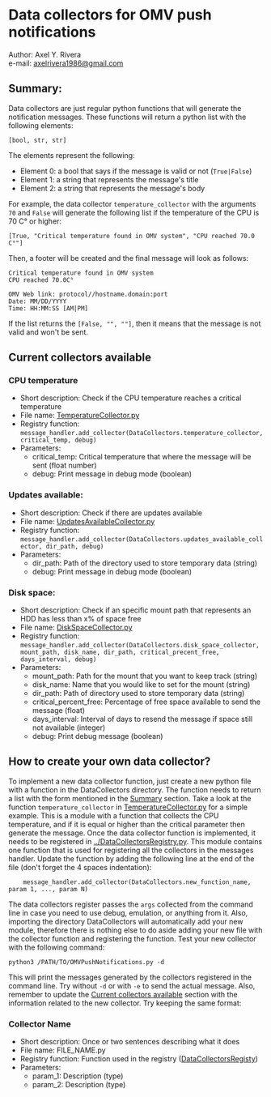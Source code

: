 # Data collectors for OMV push notifications

Author: Axel Y. Rivera </br>
e-mail: axelrivera1986@gmail.com </br>

## Summary:

Data collectors are just regular python functions that will generate the notification messages. These functions will return a python list with the following elements:

```
[bool, str, str]
```

The elements represent the following:
- Element 0: a bool that says if the message is valid or not (`True|False`)
- Element 1: a string that represents the message's title
- Element 2: a string that represents the message's body

For example, the data collector `temperature_collector` with the arguments `70` and `False` will generate the following list if the temperature of the CPU is 70 C° or higher:

```
[True, "Critical temperature found in OMV system", "CPU reached 70.0 C°"]
```

Then, a footer will be created and the final message will look as follows:

```
Critical temperature found in OMV system
CPU reached 70.0C°

OMV Web link: protocol//hostname.domain:port
Date: MM/DD/YYYY
Time: HH:MM:SS [AM|PM]
```

If the list returns the `[False, "", ""]`, then it means that the message is not valid and won't be sent.

## Current collectors available
### CPU temperature
- Short description: Check if the CPU temperature reaches a critical temperature
- File name: [TemperatureCollector.py](/DataCollectors/TemperatureCollector.py)
- Registry function: `message_handler.add_collector(DataCollectors.temperature_collector, critical_temp, debug)`
- Parameters:
    - critical_temp: Critical temperature that where the message will be sent (float number)
    - debug: Print message in debug mode (boolean)

### Updates available:
- Short description: Check if there are updates available
- File name: [UpdatesAvailableCollector.py](/DataCollectors/UpdatesAvailableCollector.py)
- Registry function: `message_handler.add_collector(DataCollectors.updates_available_collector, dir_path, debug)`
- Parameters:
    - dir_path: Path of the directory used to store temporary data (string)
    - debug: Print message in debug mode (boolean)

### Disk space:
- Short description: Check if an specific mount path that represents an HDD has less than x% of space free
- File name: [DiskSpaceCollector.py](/DataCollectors/DiskSpaceCollector.py)
- Registry function: `message_handler.add_collector(DataCollectors.disk_space_collector, mount_path, disk_name, dir_path, critical_precent_free, days_interval, debug)`
- Parameters:
    - mount_path: Path for the mount that you want to keep track (string)
    - disk_name: Name that you would like to set for the mount (string)
    - dir_path: Path of directory used to store temporary data (string)
    - critical_percent_free: Percentage of free space available to send the message (float)
    - days_interval: Interval of days to resend the message if space still not available (integer)
    - debug: Print debug message (boolean)

## How to create your own data collector?

To implement a new data collector function, just create a new python file with a function in the DataCollectors directory. The function needs to return a list with the form mentioned in the [Summary](#summary) section. Take a look at the function `temperature_collector` in [TemperatureCollector.py](/DataCollectors/TemperatureCollector.py) for a simple example. This is a module with a function that collects the CPU temperature, and if it is equal or higher than the critical parameter then generate the message. Once the data collector function is implemented, it needs to be registered in [../DataCollectorsRegistry.py](/DataCollectorsRegistry.py). This module contains one function that is used for registering all the collectors in the messages handler. Update the function by adding the following line at the end of the file (don't forget the 4 spaces indentation):

```
    message_handler.add_collector(DataCollectors.new_function_name, param 1, ..., param N)
```
The data collectors register passes the `args` collected from the command line in case you need to use debug, emulation, or anything from it. Also, importing the directory DataCollectors will automatically add your new module, therefore there is nothing else to do aside adding your new file with the collector function and registering the function. Test your new collector with the following command:

```
python3 /PATH/TO/OMVPushNotifications.py -d
```

This will print the messages generated by the collectors registered in the command line. Try without `-d` or with `-e` to send the actual message. Also, remember to update the [Current collectors available](#current-collectors-available) section with the information related to the new collector. Try keeping the same format:

### Collector Name
- Short description: Once or two sentences describing what it does
- File name: FILE_NAME.py
- Registry function: Function used in the registry ([DataCollectorsRegisty](/DataCollectorsRegistry.py))
- Parameters:
    - param_1: Description (type)
    - param_2: Description (type)